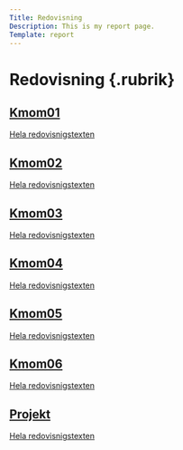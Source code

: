 ```yaml
---
Title: Redovisning
Description: This is my report page.
Template: report
---
```


Redovisning {.rubrik}
==========================

<div class="kmom-box">
<a href="report/kmom01">
<h2>Kmom01</h2>
<p>Hela redovisnigstexten</p>
<i class="fas fa-arrow-alt-circle-right"></i>
</a>
</div>

<div class="kmom-box">
<a href="report/kmom02">
<h2>Kmom02</h2>
<p>Hela redovisnigstexten</p>
<i class="fas fa-arrow-alt-circle-right"></i>
</a>
</div>

<div class="kmom-box">
<a href="report/kmom03">
<h2>Kmom03</h2>
<p>Hela redovisnigstexten</p>
<i class="fas fa-arrow-alt-circle-right"></i>
</a>
</div>

<div class="kmom-box">
<a href="report/kmom04">
<h2>Kmom04</h2>
<p>Hela redovisnigstexten</p>
<i class="fas fa-arrow-alt-circle-right"></i>
</a>
</div>

<div class="kmom-box">
<a href="report/kmom05">
<h2>Kmom05</h2>
<p>Hela redovisnigstexten</p>
<i class="fas fa-arrow-alt-circle-right"></i>
</a>
</div>

<div class="kmom-box">
<a href="report/kmom06">
<h2>Kmom06</h2>
<p>Hela redovisnigstexten</p>
<i class="fas fa-arrow-alt-circle-right"></i>
</a>
</div>

<div class="kmom-box project">
<a href="report/kmom10">
<h2>Projekt</h2>
<p>Hela redovisnigstexten</p>
<i class="fas fa-arrow-alt-circle-right"></i>
</a>
</div>
